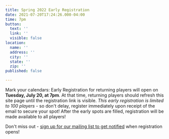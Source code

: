 ```yaml
---
title: Spring 2022 Early Registration
date: 2021-07-20T17:24:26.000-04:00
time: 7pm
button:
  text: ''
  link: ''
  visible: false
location:
  name: ''
  address: ''
  city: ''
  state: ''
  zip: ''
published: false

---
```

Mark your calendars: Early Registration for returning players will open on **Tuesday, July 20, at 7pm**. At that time, returning players should refresh this site page until the registration link is visible. _This early registration is limited to 100 players_ - so don't delay, register immediately upon receipt of the email to secure your spot! After the early spots are filled, registration will be made available to all players!

Don't miss out - [sign up for our mailing list to get notified](http://eepurl.com/c9JkQz) when registration opens!